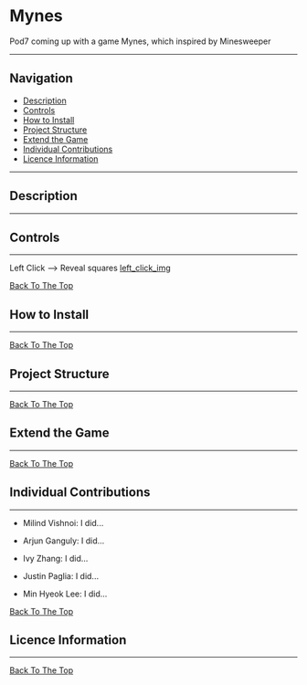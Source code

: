 # Mynes
Pod7 coming up with a game Mynes, which inspired by Minesweeper 

---

## Navigation
- [Description](#description)
- [Controls](#controls)
- [How to Install](#how-to-install)
- [Project Structure](#structure)
- [Extend the Game](#extend-the-game)
- [Individual Contributions](#individual-contributions)
- [Licence Information](#licence-information)
---
## <a name="description"></a>Description
---

## <a name="controls"></a>Controls
---
Left Click --> Reveal squares
[left_click_img](#/Pod7/left_click.png)


[Back To The Top](#Mynes)
## <a name="how-to-install"></a> How to Install
---

[Back To The Top](#Mynes)
## <a name="structure"></a> Project Structure
---

[Back To The Top](#Mynes)
## <a name="extend-the-game"></a>Extend the Game
---

[Back To The Top](#Mynes)
## <a name="individual-contributions"></a>Individual Contributions
---
* Milind Vishnoi: 
I did...

* Arjun Ganguly: 
I did...

* Ivy Zhang: 
I did...

* Justin Paglia: 
I did...

* Min Hyeok Lee: 
I did...


[Back To The Top](#Mynes)
## <a name="licence-information"></a>Licence Information
---

[Back To The Top](#Mynes)
